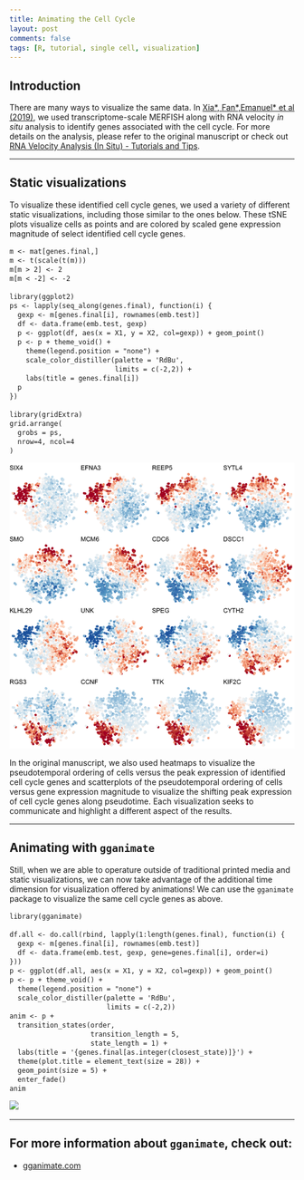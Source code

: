 ```yaml
---
title: Animating the Cell Cycle
layout: post
comments: false
tags: [R, tutorial, single cell, visualization]
---
```


## Introduction

There are many ways to visualize the same data. In [Xia\*, Fan\*,Emanuel\* et al (2019)](https://www.pnas.org/content/116/39/19490), we used transcriptome-scale MERFISH along with RNA velocity *in situ* analysis to identify genes associated with the cell cycle. For more details on the analysis, please refer to the original manuscript or check out [RNA Velocity Analysis (In Situ) - Tutorials and Tips](/blog/2020/01/14/rna_velocity_analysis_tutorial_tips/).

---

## Static visualizations

To visualize these identified cell cycle genes, we used a variety of different static visualizations, including those similar to the ones below. These tSNE plots visualize cells as points and are colored by scaled gene expression magnitude of select identified cell cycle genes. 

```{r}
m <- mat[genes.final,]
m <- t(scale(t(m)))
m[m > 2] <- 2
m[m < -2] <- -2

library(ggplot2)
ps <- lapply(seq_along(genes.final), function(i) {
  gexp <- m[genes.final[i], rownames(emb.test)]
  df <- data.frame(emb.test, gexp)
  p <- ggplot(df, aes(x = X1, y = X2, col=gexp)) + geom_point()
  p <- p + theme_void() +
    theme(legend.position = "none") +
    scale_color_distiller(palette = 'RdBu',
                          limits = c(-2,2)) +
    labs(title = genes.final[i])
  p
})

library(gridExtra)
grid.arrange(
  grobs = ps,
  nrow=4, ncol=4
)
```

![](/assets/blog/gganimate_plot.png)

In the original manuscript, we also used heatmaps to visualize the pseudotemporal ordering of cells versus the peak expression of identified cell cycle genes and scatterplots of the pseudotemporal ordering of cells versus gene expression magnitude to visualize the shifting peak expression of cell cycle genes along pseudotime. Each visualization seeks to communicate and highlight a different aspect of the results. 

---

## Animating with `gganimate`

Still, when we are able to operature outside of traditional printed media and static visualizations, we can now take advantage of the additional time dimension for visualization offered by animations! We can use the `gganimate` package to visualize the same cell cycle genes as above. 

```{r}
library(gganimate)

df.all <- do.call(rbind, lapply(1:length(genes.final), function(i) {
  gexp <- m[genes.final[i], rownames(emb.test)]
  df <- data.frame(emb.test, gexp, gene=genes.final[i], order=i)
}))
p <- ggplot(df.all, aes(x = X1, y = X2, col=gexp)) + geom_point()
p <- p + theme_void() +
  theme(legend.position = "none") +
  scale_color_distiller(palette = 'RdBu',
                        limits = c(-2,2))
anim <- p +
  transition_states(order,
                    transition_length = 5,
                    state_length = 1) +
  labs(title = '{genes.final[as.integer(closest_state)]}') +
  theme(plot.title = element_text(size = 28)) +
  geom_point(size = 5) +
  enter_fade()
anim
```

![](/assets/blog/gganimate_animation.gif)

---

## For more information about `gganimate`, check out:
- [gganimate.com](https://gganimate.com/)
